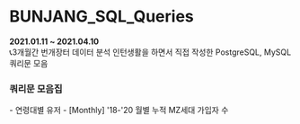 # BUNJANG_SQL_Queries
<b>2021.01.11 ~ 2021.04.10</b><br>
📞3개월간 번개장터 데이터 분석 인턴생활을 하면서 직접 작성한 PostgreSQL, MySQL 쿼리문 모음


<h3>쿼리문 모음집</h3>
- 연령대별 유저 
- [Monthly] '18-'20 월별 누적 MZ세대 가입자 수
